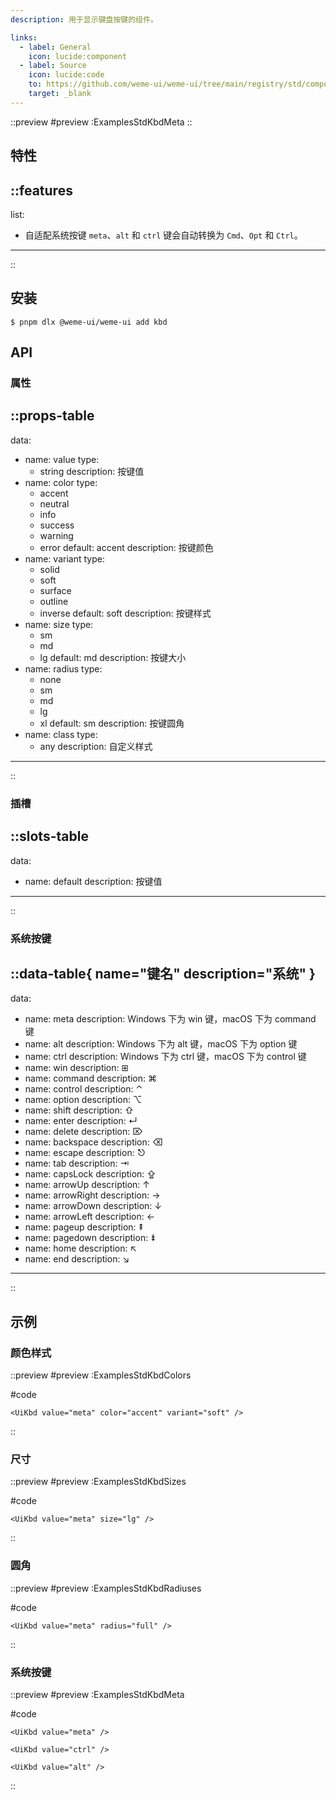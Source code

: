 ```yaml
---
description: 用于显示键盘按键的组件。

links:
  - label: General
    icon: lucide:component
  - label: Source
    icon: lucide:code
    to: https://github.com/weme-ui/weme-ui/tree/main/registry/std/components/kbd
    target: _blank
---
```


::preview
#preview
:ExamplesStdKbdMeta
::

## 特性

::features
---
list:
  - 自适配系统按键 `meta`、`alt` 和 `ctrl` 键会自动转换为 `Cmd`、`Opt` 和 `Ctrl`。
---
::

## 安装

```shell [Terminal]
$ pnpm dlx @weme-ui/weme-ui add kbd
```

## API

### 属性

::props-table
---
data:
  - name: value
    type:
      - string
    description: 按键值
  - name: color
    type:
      - accent
      - neutral
      - info
      - success
      - warning
      - error
    default: accent
    description: 按键颜色
  - name: variant
    type:
      - solid
      - soft
      - surface
      - outline
      - inverse
    default: soft
    description: 按键样式
  - name: size
    type:
      - sm
      - md
      - lg
    default: md
    description: 按键大小
  - name: radius
    type:
      - none
      - sm
      - md
      - lg
      - xl
    default: sm
    description: 按键圆角
  - name: class
    type:
      - any
    description: 自定义样式
---
::

### 插槽

::slots-table
---
data:
  - name: default
    description: 按键值
---
::

### 系统按键

::data-table{ name="键名" description="系统" }
---
data:
  - name: meta
    description: Windows 下为 win 键，macOS 下为 command 键
  - name: alt
    description: Windows 下为 alt 键，macOS 下为 option 键
  - name: ctrl
    description: Windows 下为 ctrl 键，macOS 下为 control 键
  - name: win
    description: ⊞
  - name: command
    description: ⌘
  - name: control
    description: ⌃
  - name: option
    description: ⌥
  - name: shift
    description: ⇧
  - name: enter
    description: ↵
  - name: delete
    description: ⌦
  - name: backspace
    description: ⌫
  - name: escape
    description: ⎋
  - name: tab
    description: ⇥
  - name: capsLock
    description: ⇪
  - name: arrowUp
    description: ↑
  - name: arrowRight
    description: →
  - name: arrowDown
    description: ↓
  - name: arrowLeft
    description: ←
  - name: pageup
    description: ⇞
  - name: pagedown
    description: ⇟
  - name: home
    description: ↖
  - name: end
    description: ↘
---
::

## 示例

### 颜色样式

::preview
#preview
:ExamplesStdKbdColors

#code
```vue inset
<UiKbd value="meta" color="accent" variant="soft" />
```
::

### 尺寸

::preview
#preview
:ExamplesStdKbdSizes

#code
```vue inset
<UiKbd value="meta" size="lg" />
```
::

### 圆角

::preview
#preview
:ExamplesStdKbdRadiuses

#code
```vue inset
<UiKbd value="meta" radius="full" />
```
::

### 系统按键

::preview
#preview
:ExamplesStdKbdMeta

#code
```vue inset
<UiKbd value="meta" />

<UiKbd value="ctrl" />

<UiKbd value="alt" />
```
::
